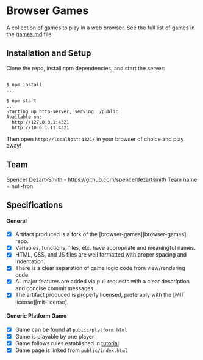 # Browser Games

A collection of games to play in a web browser. See the full list of games in the [games.md](games.md) file.

## Installation and Setup

Clone the repo, install npm dependencies, and start the server:

```shell-session

$ npm install
...

$ npm start
...
Starting up http-server, serving ./public
Available on:
  http://127.0.0.1:4321
  http://10.0.1.11:4321
```

Then open `http://localhost:4321/` in your browser of choice and play away!

## Team
Spencer Dezart-Smith - https://github.com/spencerdezartsmith
Team name = null-fron

## Specifications

#### General

- [X] Artifact produced is a fork of the [browser-games][browser-games] repo.
- [X] Variables, functions, files, etc. have appropriate and meaningful names.
- [X] HTML, CSS, and JS files are well formatted with proper spacing and indentation.
- [X] There is a clear separation of game logic code from view/rendering code.
- [X] All major features are added via pull requests with a clear description and concise commit messages.
- [X] The artifact produced is properly licensed, preferably with the [MIT license][mit-license].

#### Generic Platform Game

- [X] Game can be found at `public/platform.html`
- [X] Game is playable by one player
- [X] Game follows rules established in [tutorial](http://eloquentjavascript.net/15_game.html)
- [X] Game page is linked from `public/index.html`
